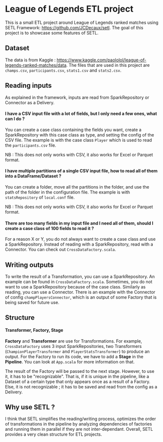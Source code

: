 # League of Legends ETL project

This is a small ETL project around League of Legends ranked matches using SETL Framework: https://github.com/JCDecaux/setl. The goal of this project is to showcase some features of SETL.

## Dataset

The data is from Kaggle : https://www.kaggle.com/paololol/league-of-legends-ranked-matches/data. The files that are used in this project are ```champs.csv```, ```participants.csv```, ```stats1.csv``` and ```stats2.csv```.

## Reading inputs

As explained in the framework, inputs are read from SparkRepository or Connector as a Delivery.

#### I have a CSV input file with a lot of fields, but I only need a few ones, what can I do ?

You can create a case class containing the fields you want, create a SparkRepository with this case class as type, and setting the config of the CSV file. The example is with the case class ```Player``` which is used to read the  ```participants.csv``` file.

NB : This does not only works with CSV, it also works for Excel or Parquet format.

#### I have multiple partitions of a single CSV input file, how to read all of them into a DataFrame/Dataset ?

You can create a folder, move all the partitions in the folder, and use the path of the folder in the configuration file. The example is with ```statsRepository``` of ```local.conf``` file.

NB : This does not only works with CSV, it also works for Excel or Parquet format.

#### There are too many fields in my input file and I need all of them, should I create a case class of 100 fields to read it ?

For a reason X or Y, you do not always want to create a case class and use a SparkRepository. Instead of reading with a SparkRepository, read with a Connector. You can check out ```CrossDataFactory.scala```.

## Writing outputs
To write the result of a Transformation, you can use a SparkRepository. An example can be found in ```CrossDataFactory.scala```. Sometimes, you do not want to use a SparkRepository because of the case class. Similarly as reading, you can use a Connector. There is an example with the Connector of config ```champPlayersConnector```, which is an output of some Factory that is being saved for future use.


## Structure

#### Transformer, Factory, Stage

**Factory** and **Transformer** are use for Transformations. For example, ```CrossDataFactory``` uses 3 input SparkRepositories, two Transformers (```ChampionPlayerTransformer``` and ```PlayerStatsTransformer```) to produce an output. For the Factory to run its code, we have to add a **Stage** in the **Pipeline**. You can look at ```App.scala``` for more information on that.

The result of the Factory will be passed to the next stage. However, to use it, it has to be "recognizable". That is, if it is unique in the pipeline, like a Dataset of a certain type that only appears once as a result of a Factory. Else, it is not recognizable ; it has to be saved and read from the config as a Delivery.

## Why use SETL ?

I think that SETL simplifies the reading/writing process, optimizes the order of transformations in the pipeline by analyzing dependencies of factories and running them in parallel if they are not inter-dependant. Overall, SETL provides a very clean structure for ETL projects.
